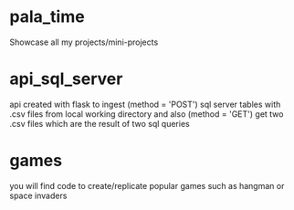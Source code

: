 # pala_time
Showcase all my projects/mini-projects

# api_sql_server
api created with flask to ingest (method = 'POST') sql server tables with .csv files from local working directory and also (method = 'GET') get two .csv files which are the result of two sql queries

# games
you will find code to create/replicate popular games such as hangman or space invaders